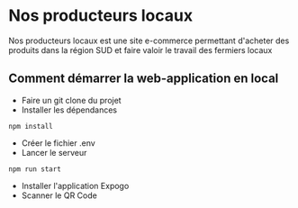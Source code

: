 # Nos producteurs locaux

Nos producteurs locaux est une site e-commerce permettant d'acheter des produits dans la région SUD et faire valoir le travail des fermiers locaux

## Comment démarrer la web-application en local
- Faire un git clone du projet
- Installer les dépendances 
```
npm install
```
- Créer le fichier .env
- Lancer le serveur
```
npm run start
```
- Installer l'application Expogo
- Scanner le QR Code

